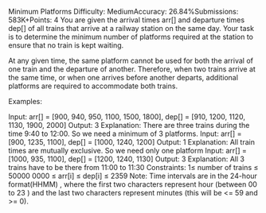 Minimum Platforms
Difficulty: MediumAccuracy: 26.84%Submissions: 583K+Points: 4
You are given the arrival times arr[] and departure times dep[] of all trains that arrive at a railway station on the same day. Your task is to determine the minimum number of platforms required at the station to ensure that no train is kept waiting.

At any given time, the same platform cannot be used for both the arrival of one train and the departure of another. Therefore, when two trains arrive at the same time, or when one arrives before another departs, additional platforms are required to accommodate both trains.

Examples:

Input: arr[] = [900, 940, 950, 1100, 1500, 1800], dep[] = [910, 1200, 1120, 1130, 1900, 2000]
Output: 3
Explanation: There are three trains during the time 9:40 to 12:00. So we need a minimum of 3 platforms.
Input: arr[] = [900, 1235, 1100], dep[] = [1000, 1240, 1200]
Output: 1
Explanation: All train times are mutually exclusive. So we need only one platform
Input: arr[] = [1000, 935, 1100], dep[] = [1200, 1240, 1130]
Output: 3
Explanation: All 3 trains have to be there from 11:00 to 11:30
Constraints:
1≤ number of trains ≤ 50000
0000 ≤ arr[i] ≤ dep[i] ≤ 2359
Note: Time intervals are in the 24-hour format(HHMM) , where the first two characters represent hour (between 00 to 23 ) and the last two characters represent minutes (this will be <= 59 and >= 0).